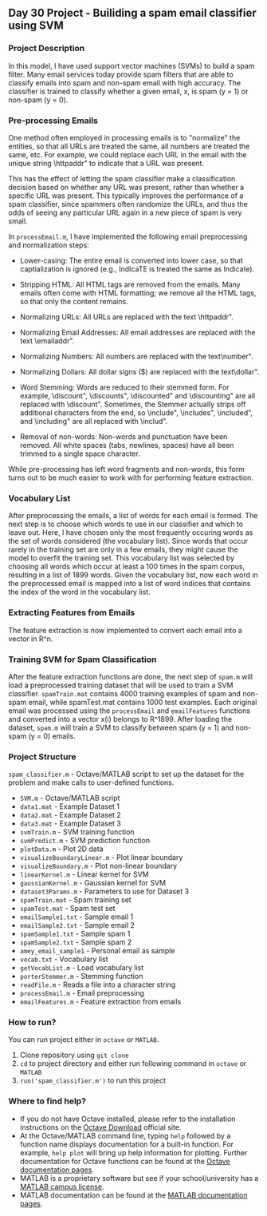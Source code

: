## Day 30 Project - Builiding a spam email classifier using SVM


### Project Description
In this model, I have used support vector machines (SVMs) to build a spam filter. Many email services today provide spam filters that are able to classify emails into spam and non-spam email with high accuracy. The classifier is trained to classify whether a given email, x, is spam (y = 1) or non-spam (y = 0).

### Pre-processing Emails
One method often employed in processing emails is to "normalize" the entities, so that all URLs are treated the same, all numbers are treated the same, etc. For example, we could replace each URL in the email with the unique string \httpaddr" to indicate that a URL was present.

This has the effect of letting the spam classifier make a classification decision based on whether any URL was present, rather than whether a specific URL
was present. This typically improves the performance of a spam classifier, since spammers often randomize the URLs, and thus the odds of seeing any particular URL again in a new piece of spam is very small.

In `processEmail.m`, I have implemented the following email preprocessing and normalization steps:

* Lower-casing: The entire email is converted into lower case, so that captialization is ignored (e.g., IndIcaTE is treated the same as Indicate).

* Stripping HTML: All HTML tags are removed from the emails. Many emails often come with HTML formatting; we remove all the HTML tags, so that only the content remains.

* Normalizing URLs: All URLs are replaced with the text \httpaddr".

* Normalizing Email Addresses: All email addresses are replaced with the text \emailaddr".

* Normalizing Numbers: All numbers are replaced with the text\number".

* Normalizing Dollars: All dollar signs ($) are replaced with the text\dollar".

* Word Stemming: Words are reduced to their stemmed form. For example, \discount", \discounts", \discounted" and \discounting" are all replaced with \discount". Sometimes, the Stemmer actually strips off additional characters from the end, so \include", \includes", \included", and \including" are all replaced with \includ".

* Removal of non-words: Non-words and punctuation have been removed. All white spaces (tabs, newlines, spaces) have all been trimmed to a single space character.

While pre-processing has left word fragments and non-words, this form turns out to be much easier to work with for performing feature extraction.

### Vocabulary List
After preprocessing the emails, a list of words for each email is formed. The next step is to choose which words to use in our classifier and which to leave out.
Here, I have chosen only the most frequently occuring words as the set of words considered (the vocabulary list). Since words that occur rarely in the training set are only in a few emails, they might cause the model to overfit the training set. This vocabulary list was selected by choosing all words which occur at least a 100 times in the spam corpus, resulting in a list of 1899 words. Given the vocabulary list, now each word in the preprocessed email is mapped into a list of word indices that contains the index of the word in the vocabulary list.

### Extracting Features from Emails
The feature extraction is now implemented to convert each email into a vector in R^n.

### Training SVM for Spam Classification
After the feature extraction functions are done, the next step of `spam.m` will load a preprocessed training dataset that will be used to train a SVM classifier. `spamTrain.mat` contains 4000 training examples of spam and non-spam email, while spamTest.mat contains 1000 test examples. Each original email was processed using the `processEmail` and `emailFeatures` functions and converted into a vector x(i) belongs to R^1899.
After loading the dataset, `spam.m` will train a SVM to classify between spam (y = 1) and non-spam (y = 0) emails.

### Project Structure 

`spam_classifier.m` - Octave/MATLAB script to set up the dataset for the problem and make calls to user-defined functions.

* `SVM.m` - Octave/MATLAB script 
* `data1.mat` - Example Dataset 1
* `data2.mat` - Example Dataset 2
* `data3.mat` - Example Dataset 3
* `svmTrain.m` - SVM training function
* `svmPredict.m` - SVM prediction function
* `plotData.m` - Plot 2D data
* `visualizeBoundaryLinear.m` - Plot linear boundary
* `visualizeBoundary.m` - Plot non-linear boundary
* `linearKernel.m` - Linear kernel for SVM
* `gaussianKernel.m` - Gaussian kernel for SVM
* `dataset3Params.m` - Parameters to use for Dataset 3
* `spamTrain.mat` - Spam training set
* `spamTest.mat` - Spam test set
* `emailSample1.txt` - Sample email 1
* `emailSample2.txt` - Sample email 2
* `spamSample1.txt` - Sample spam 1
* `spamSample2.txt` - Sample spam 2
* `amey_email_sample1` - Personal email as sample
* `vocab.txt` - Vocabulary list
* `getVocabList.m` - Load vocabulary list
* `porterStemmer.m` - Stemming function
* `readFile.m` - Reads a file into a character string
* `processEmail.m` - Email preprocessing
* `emailFeatures.m` - Feature extraction from emails

### How to run?
You can run project either in `octave` or `MATLAB`. 
1. Clone repository using `git clone `
2. `cd` to project directory and either run following command in `octave` or `MATLAB`
2. `run('spam_classifier.m')` to run this project

### Where to find help?
* If you do not have Octave installed, please refer to the installation instructions on the [Octave Download](https://www.gnu.org/software/octave/download.html) official site.
* At the Octave/MATLAB command line, typing `help` followed by a function name displays documentation for a built-in function. For example, `help plot` will bring up help information for plotting. Further documentation for Octave functions can be found at the [Octave documentation pages](https://octave.org/doc/v5.2.0/). 
* MATLAB is a proprietary software but see if your school/university has a [MATLAB campus license](https://in.mathworks.com/academia/tah-support-program/eligibility.html). 
* MATLAB documentation can be found at the [MATLAB documentation pages](https://in.mathworks.com/help/matlab/?refresh=true).

